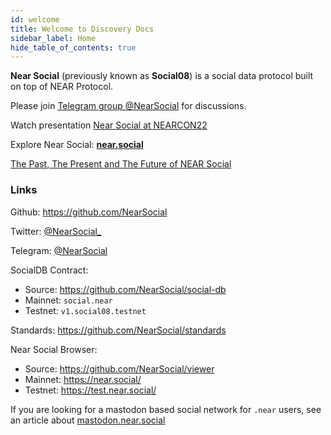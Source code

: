 ```yaml
---
id: welcome
title: Welcome to Discovery Docs
sidebar_label: Home
hide_table_of_contents: true
---
```


**Near Social** (previously known as **Social08**) is a social data protocol built on top of NEAR Protocol.

Please join [Telegram group @NearSocial](https://t.me/NearSocial) for discussions.

Watch presentation [Near Social at NEARCON22](https://www.youtube.com/watch?v=Khn7zX7ZtqI&t=4700s)

Explore Near Social: **[near.social](https://near.social)**

[The Past, The Present and The Future of NEAR Social](https://thewiki.near.page/PastPresentAndFutureOfNearSocial)

### Links

Github: https://github.com/NearSocial

Twitter: [@NearSocial_](https://twitter.com/NearSocial_)

Telegram: [@NearSocial](https://t.me/NearSocial)

SocialDB Contract:
- Source: https://github.com/NearSocial/social-db
- Mainnet: `social.near`
- Testnet: `v1.social08.testnet`

Standards: https://github.com/NearSocial/standards

Near Social Browser:
- Source: https://github.com/NearSocial/viewer
- Mainnet: https://near.social/
- Testnet: https://test.near.social/

If you are looking for a mastodon based social network for `.near` users, see an article about [mastodon.near.social](#)


